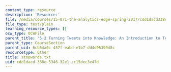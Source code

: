 ```yaml
---
content_type: resource
description: 'Resource:'
file: /media/courses/15-071-the-analytics-edge-spring-2017/cdd1dacd338e534632e1cc15dec3e47d_stopwords.txt
file_type: text/plain
learning_resource_types: []
ocw_type: OCWFile
parent_title: '5.2 Turning Tweets into Knowledge: An Introduction to Text Analytics'
parent_type: CourseSection
parent_uid: 6cb54a0c-457f-eabd-e1b7-dd4d95399d8c
resourcetype: Other
title: stopwords.txt
uid: cdd1dacd-338e-5346-32e1-cc15dec3e47d
---
```

